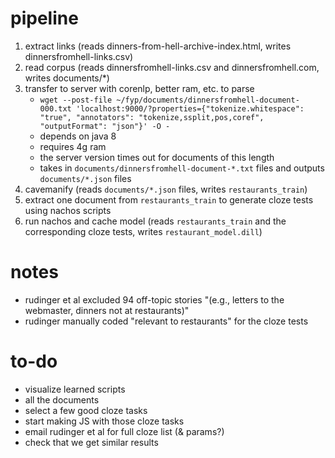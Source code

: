 # pipeline

1. extract links (reads dinners-from-hell-archive-index.html, writes dinnersfromhell-links.csv)
2. read corpus (reads dinnersfromhell-links.csv and dinnersfromhell.com, writes documents/*)
3. transfer to server with corenlp, better ram, etc. to parse
	* `wget --post-file ~/fyp/documents/dinnersfromhell-document-000.txt 'localhost:9000/?properties={"tokenize.whitespace": "true", "annotators": "tokenize,ssplit,pos,coref", "outputFormat": "json"}' -O -`
	* depends on java 8
	* requires 4g ram
	* the server version times out for documents of this length
	* takes in `documents/dinnersfromhell-document-*.txt` files and outputs `documents/*.json` files
4. cavemanify (reads `documents/*.json` files, writes `restaurants_train`)
5. extract one document from `restaurants_train` to generate cloze tests using nachos scripts
6. run nachos and cache model (reads `restaurants_train` and the corresponding cloze tests, writes `restaurant_model.dill`)

# notes

* rudinger et al excluded 94 off-topic stories "(e.g., letters to the webmaster, dinners
not at restaurants)"
* rudinger manually coded "relevant to restaurants" for the cloze tests

# to-do

* visualize learned scripts
* all the documents
* select a few good cloze tasks
* start making JS with those cloze tasks
* email rudinger et al for full cloze list (& params?)
* check that we get similar results